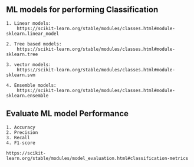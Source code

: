 
## ML models for performing Classification

    1. Linear models:
        https://scikit-learn.org/stable/modules/classes.html#module-sklearn.linear_model
     
    2. Tree based models:
        https://scikit-learn.org/stable/modules/classes.html#module-sklearn.tree
        
    3. vector models:
        https://scikit-learn.org/stable/modules/classes.html#module-sklearn.svm
        
    4. Ensemble models:
        https://scikit-learn.org/stable/modules/classes.html#module-sklearn.ensemble
     
     
## Evaluate ML model Performance
    
    1. Accuracy
    2. Precision
    3. Recall
    4. F1-score
    
    https://scikit-learn.org/stable/modules/model_evaluation.html#classification-metrics